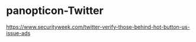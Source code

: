 # panopticon-Twitter

https://www.securityweek.com/twitter-verify-those-behind-hot-button-us-issue-ads
